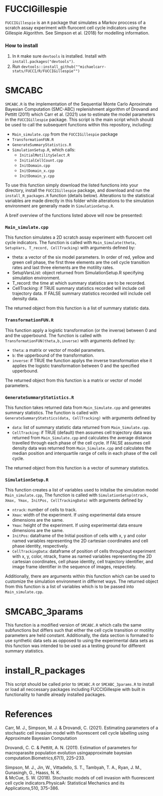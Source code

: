 # FUCCIGillespie

`FUCCIGillespie` is an `R` package that simulates a Markov proccess of a scratch assay experiment with flurocent cell cycle
indicators using the Gillespie Algorithm. See Simpson et al. (2018) for modelling information.

### How to install
1. In `R` make sure `devtools` is installed. Install with `install.packages("devtools")`.
2. Run `devtools::install_github(""michaelcarr-stats/FUCCI/R/FUCCIGillespie"")`

# SMCABC

`SMCABC.R` is the implementation of the Sequential Monte Carlo Aproximate Bayesian Computation (SMC-ABC) replenishment 
algorithm of Drovandi and Pettitt (2011) which Carr et al. (2021) use to estimate the model parameters in the 
`FUCCIGillespie` package. This script is the main script which should be used to call the subsequent functions within 
this repository, including:

  - `Main_simulate.cpp` from the `FUCCIGillespie` package
  - `TransformationFUN.R` 
  - `GenerateSummaryStatistics.R`
  - `SimulationSetup.R`, which calls:
    - `InitialMotilitySelect.R`
    - `InitialCellCount.cpp`
    - `InitDomain.cpp`
    - `InitDomain_x.cpp`
    - `InitDomain_y.cpp`

To use this function simply download the listed functions into your directory, install the `FUCCIGillespie` package, and 
download and run the `install_R_packages.R` function (details below). Alterations to the statistical variables are made
directly in this folder while alterations to the simulation environment are generally made in `SimulationSetup.R`.

A breif overview of the functions listed above will now be presented:

### `Main_simulate.cpp`

This function simulates a 2D scratch assay experiment with flurocent cell cycle indicators. The function is called with
`Main_Simulate(theta, SetupVars, T_record, CellTracking)` with arguments defined by:
  - theta: a vector of the six model parameters. In order of red, yellow and green cell phase, the first three elements are the cell cycle transition rates and last three elements are the motility rates.
  - SetupVarsList: object returned from SimulationSetup.R specifying simulation environment.
  - T_record: the time at which summary statistics are to be recorded.
  - CellTracking: if TRUE summary statistics recorded will include cell trajectory data. If FALSE summary statistics recorded will include cell density data.

The returned object from this function is a list of summary statistic data.

### `TransformationFUN.R`

This function apply a logistic transformation (or the inverse) between 0 and and the upperbound. The function is called with
`TransformationFUN(theta,b,inverse)` with arguments defined by:
  - `theta`: a matrix or vector of model parameters.
  - `b`: the upperbound of the transformation.
  - `inverse`: if TRUE the function applys the inverse transformation else it applies the logistic transformation between 0 and the specified upperbound.

The returned object from this function is a matrix or vector of model parameters.

### `GenerateSummaryStatistics.R`

This function takes returned data from `Main_Simulate.cpp` and generates summary statistics. The function is called with
`GenerateSummaryStatstics(data, CellTracking)` with arguments defined by
  - `data`: list of summary statistic data returned from `Main_Simulate.cpp`.
  - `CellTracking`: if TRUE (default) then assumes cell trajectory data was returned from `Main_Simulate.cpp` and calculates the average distance travelled through each phase of the cell cycle. If FALSE assumes cell density data was returned from `Main_Simulate.cpp` and calculates the median position and interquartile range of cells in each phase of the cell cycle.

The returned object from this function is a vector of summary statistics.

### `SimulationSetup.R`

This function creates a list of variables used to initalise the simulation model `Main_simulate.cpp`, The function is called with 
`SimulationSetup(ntrack, Xmax, Ymax, InitPos, CellTrackingData)` with arguments defined by
  - `ntrack`: number of cells to track.
  - `Xmax`: width of the experiment. If using experimental data ensure dimensions are the same.
  - `Ymax`: height of the experiment. If using experimental data ensure dimensions are the same.
  - `InitPos`: dataframe of the Initial position of cells with x, y and color named variables representing the 2D cartesian coordinates and cell phase identity, respectively.
  - `CellTrackingData`: dataframe of position of cells throughout experiment with x, y, color, ntrack, frame as named variables representing the 2D cartesian coordinates, cell phase identity, cell trajectory identifier, and image frame  identifier in the sequence of images, respectiely.

Additionally, there are arguments within this function which can be used to customize the simulation environment in differnet ways. 
The returned object from this function is a list of variables which is to be passed into `Main_simulate.cpp`.

# SMCABC_3params

This function is a modified version of `SMCABC.R` which calls the same subfunctions but differs such that either the cell cycle
transition or motility parameters are held constant. Additionally, the data section is formated to use synthetic data sets as
opposed to using the experimental data sets as this function was intended to be used as a testing ground for different summary statistics.


# install_R_packages

This script should be called prior to `SMCABC.R` or `SMCABC_3params.R` to install or load all neccessary packages
including FUCCIGillespie with built in functionality to handle already installed packages.


# References

Carr, M. J., Simpson, M. J. & Drovandi, C. (2021). Estimating parameters of a stochastic cell invasion model with
fluorescent cell cycle labelling using Approximate Bayesian
Computation

Drovandi, C. C. & Pettitt, A. N. (2011). Estimation of parameters for macroparasite population evolution usingapproximate
bayesian computation.Biometrics,67(1), 225–233.

Simpson,  M.  J.,  Jin,  W.,  Vittadello,  S.  T.,  Tambyah,  T.  A.,  Ryan,  J.  M.,  Gunasingh,  G.,  Haass,  N.  K.  
& McCue, S. W. (2018). Stochastic models of cell invasion with fluorescent cell cycle indicators.PhysicaA: Statistical 
Mechanics and its Applications,510, 375–386.
